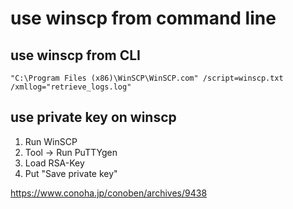 use winscp from command line
=============================

use winscp from CLI
-----------------------------

```
"C:\Program Files (x86)\WinSCP\WinSCP.com" /script=winscp.txt /xmllog="retrieve_logs.log"
```


use private key on winscp
--------------------------
1. Run WinSCP
2. Tool -> Run PuTTYgen
3. Load RSA-Key
4. Put "Save private key"

https://www.conoha.jp/conoben/archives/9438